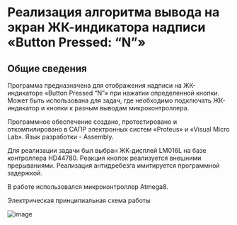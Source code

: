 # Реализация алгоритма вывода на экран ЖК-индикатора надписи «Button Pressed: “N”»
## Общие сведения

Программа предназначена для отображения надписи на ЖК-индикаторе «Button Pressed “N”» при нажатии определенной кнопки. Может быть использована для задач, где необходимо подключать ЖК-индикатор и кнопки к разным выводам микроконтроллера.  

Программное обеспечение создано, протестировано и откомпилировано в САПР электронных систем «Proteus» и «Visual Micro Lab». Язык разработки - Assembly.

Для реализации задачи был выбран ЖК-дисплей LM016L на базе контроллера HD44780. Реакция кнопок реализуется внешними прерываниями. Реализация антидребезга имитируется программной задержкой.  

В работе использовался микроконтроллер Atmega8.  

Электрическая принципиальная схема работы  

![image](https://github.com/ksen322/university-projects/assets/119673458/42760e22-3ab3-4639-8dab-5bf6bda5cfe6)

